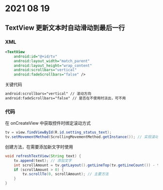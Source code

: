 # 2021 08 19

## TextView 更新文本时自动滑动到最后一行

### XML

```XML
<TextView
    android:id="@+id/tv"
    android:layout_width="match_parent"
    android:layout_height="wrap_content"
    android:scrollbars="vertical"
    android:fadeScrollbars="false" />
```

关键代码

```XML
android:scrollbars="vertical" // 滚动方向
android:fadeScrollbars="false" // 是否在不使用时淡出，可不用
```

### 代码

在 onCreateView 中获取控件时绑定滚动方式

```Java
tv = view.findViewById(R.id.setting_status_text);
tv.setMovementMethod(ScrollingMovementMethod.getInstance()); // 实现滚动
```

创建方法，在需要添加新文字时使用

```Java
void refreshTextView(String text) {
    tv.append(text); // 添加文字
    int scrollAmount = tv.getLayout().getLineTop(tv.getLineCount()) - tv.getHeight(); // 获取位置
    if (scrollAmount > 0) {
        tv.scrollTo(0, scrollAmount); // 主要方法
    }
}
```
